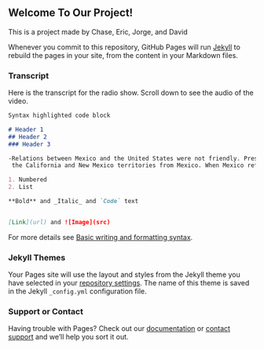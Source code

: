 ## Welcome To Our Project!

This is a project made by Chase, Eric, Jorge, and David

Whenever you commit to this repository, GitHub Pages will run [Jekyll](https://jekyllrb.com/) to rebuild the pages in your site, from the content in your Markdown files.

### Transcript

Here is the transcript for the radio show. Scroll down to see the audio of the video.
```markdown
Syntax highlighted code block

# Header 1
## Header 2
### Header 3

-Relations between Mexico and the United States were not friendly. President James K. Polk was determined to gain
 the California and New Mexico territories from Mexico. When Mexico refused to sell the lands, he planned to gain them through war.

1. Numbered
2. List

**Bold** and _Italic_ and `Code` text


[Link](url) and ![Image](src)
```

For more details see [Basic writing and formatting syntax](https://docs.github.com/en/github/writing-on-github/getting-started-with-writing-and-formatting-on-github/basic-writing-and-formatting-syntax).

### Jekyll Themes

Your Pages site will use the layout and styles from the Jekyll theme you have selected in your [repository settings](https://github.com/Beyfan/beyfan.github.io/settings/pages). The name of this theme is saved in the Jekyll `_config.yml` configuration file.

### Support or Contact

Having trouble with Pages? Check out our [documentation](https://docs.github.com/categories/github-pages-basics/) or [contact support](https://support.github.com/contact) and we’ll help you sort it out.
